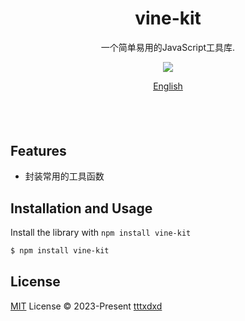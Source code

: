 <p align="center"> 
</p>

<h1 align="center">
vine-kit
</h1>
<p align="center">
一个简单易用的JavaScript工具库.
<p>
<p align="center">
  <a href="https://www.npmjs.com/package/vine-kit"><img src="https://img.shields.io/npm/v/vine-kit?color=729B1B&label="></a>
<p>

<p align="center">
<a href="./README.md">English</a>
</p>


<h4 align="center">

</h4>
<br>
<br>

## Features
- 封装常用的工具函数

## Installation and Usage
Install the library with `npm install vine-kit`

```bash
$ npm install vine-kit
```

## License

[MIT](./LICENSE) License © 2023-Present [tttxdxd](https://github.com/tttxdxd)
